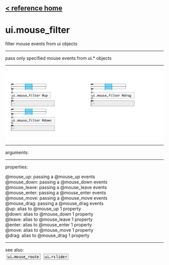 [< reference home](index.html)
---

# ui.mouse_filter


filter mouse events from ui objects

---

pass only specified mouse events from ui.* objects
<br>


---


![example](examples/ui.mouse_filter-example.jpg)

---
arguments:


---
properties:

@mouse_up: passing a @mouse_up
            events<br>
@mouse_down: passing a @mouse_down
            events<br>
@mouse_leave: passing a @mouse_leave
            events<br>
@mouse_enter: passing a @mouse_enter
            events<br>
@mouse_move: passing a @mouse_move
            events<br>
@mouse_drag: passing a @mouse_drag
            events<br>
@up: alias to @mouse_up 1 property<br>
@down: alias to @mouse_down 1
            property<br>
@leave: alias to @mouse_leave 1
            property<br>
@enter: alias to @mouse_enter 1
            property<br>
@move: alias to @mouse_move 1
            property<br>
@drag: alias to @mouse_drag 1
            property<br>

---
see also:<br>
[![ui.mouse_route](img/object_ui.mouse_route.png)](ui.mouse_route.html)
[![ui.rslider](img/object_ui.rslider.png)](ui.rslider.html)
